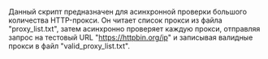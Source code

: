 Данный скрипт предназначен для асинхронной проверки большого количества HTTP-прокси. 
Он читает список прокси из файла "proxy_list.txt", затем асинхронно проверяет каждую прокси, отправляя запрос на тестовый URL "https://httpbin.org/ip" и записывая валидные прокси в файл "valid_proxy_list.txt".
